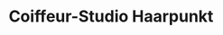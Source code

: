 ---
title: "Coiffeur-Studio Haarpunkt"
url: /balterswil/coiffeur-studio-haarpunkt/
shop: Friseur
---